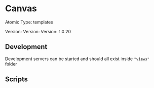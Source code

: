 # Canvas

Atomic Type: templates

Version: Version: Version: 1.0.20







## Development

Development servers can be started and should all exist inside `"views"` folder

## Scripts
